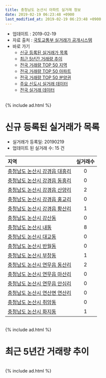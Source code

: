 ```yaml
---
title: 충청남도 논산시 아파트 실거래 정보
date: 2019-02-19 06:23:48 +0900
last_modified_at: 2019-02-19 06:23:48 +0900
---
```


* 업데이트 : 2019-02-19
* 자료 출처 : [국토교통부 실거래가 공개시스템](http://rt.molit.go.kr)
* 바로 가기
    * [신규 등록된 실거래가 목록](#신규-등록된-실거래가-목록)
    * [최근 5년간 거래량 추이](#최근-5년간-거래량-추이)
    * [전국 거래량 TOP 50 지역](https://inasie.github.io/apt-trade-info/최근-3개월-전국에서-가장-거래가-많이-발생한-지역)
    * [전국 거래량 TOP 50 아파트](https://inasie.github.io/apt-trade-info/최근-3개월-전국에서-가장-거래가-많이-발생한-아파트)
    * [전국 거래량 TOP 50 분양권](https://inasie.github.io/apt-trade-info/최근-3개월-전국에서-가장-거래가-많이-발생한-분양권)
    * [주요 신도시 실거래 데이터](https://inasie.github.io/apt-trade-info/주요-신도시)
    * [전국 실거래 데이터](https://inasie.github.io/apt-trade-info/전국)

<br>
{% include ad.html %}
<br>

# 신규 등록된 실거래가 목록
* 실거래가 등록일: 20190219
* 업데이트 된 실거래 수: 15 건


|지역|실거래수|
|:---|:---:|
|[충청남도 논산시 강경읍 대흥리](https://inasie.github.io/apt-trade-info/충청남도-논산시-강경읍-대흥리)|0|
|[충청남도 논산시 강경읍 동흥리](https://inasie.github.io/apt-trade-info/충청남도-논산시-강경읍-동흥리)|0|
|[충청남도 논산시 강경읍 산양리](https://inasie.github.io/apt-trade-info/충청남도-논산시-강경읍-산양리)|2|
|[충청남도 논산시 강경읍 홍교리](https://inasie.github.io/apt-trade-info/충청남도-논산시-강경읍-홍교리)|0|
|[충청남도 논산시 강경읍 황산리](https://inasie.github.io/apt-trade-info/충청남도-논산시-강경읍-황산리)|1|
|[충청남도 논산시 강산동](https://inasie.github.io/apt-trade-info/충청남도-논산시-강산동)|0|
|[충청남도 논산시 내동](https://inasie.github.io/apt-trade-info/충청남도-논산시-내동)|8|
|[충청남도 논산시 대교동](https://inasie.github.io/apt-trade-info/충청남도-논산시-대교동)|0|
|[충청남도 논산시 반월동](https://inasie.github.io/apt-trade-info/충청남도-논산시-반월동)|0|
|[충청남도 논산시 부창동](https://inasie.github.io/apt-trade-info/충청남도-논산시-부창동)|1|
|[충청남도 논산시 연무읍 동산리](https://inasie.github.io/apt-trade-info/충청남도-논산시-연무읍-동산리)|2|
|[충청남도 논산시 연무읍 마산리](https://inasie.github.io/apt-trade-info/충청남도-논산시-연무읍-마산리)|0|
|[충청남도 논산시 연무읍 안심리](https://inasie.github.io/apt-trade-info/충청남도-논산시-연무읍-안심리)|0|
|[충청남도 논산시 연산면 연산리](https://inasie.github.io/apt-trade-info/충청남도-논산시-연산면-연산리)|0|
|[충청남도 논산시 취암동](https://inasie.github.io/apt-trade-info/충청남도-논산시-취암동)|0|
|[충청남도 논산시 화지동](https://inasie.github.io/apt-trade-info/충청남도-논산시-화지동)|1|


<br>
{% include ad.html %}
<br>

# 최근 5년간 거래량 추이


<div style="width:100%;">
    <canvas id="deal_progress" height="200"></canvas>
</div>

<script>
new Chart(document.getElementById("deal_progress"), {
    type: 'line',
    data: {
        labels: ['201402','201403','201404','201405','201406','201407','201408','201409','201410','201411','201412','201501','201502','201503','201504','201505','201506','201507','201508','201509','201510','201511','201512','201601','201602','201603','201604','201605','201606','201607','201608','201609','201610','201611','201612','201701','201702','201703','201704','201705','201706','201707','201708','201709','201710','201711','201712','201801','201802','201803','201804','201805','201806','201807','201808','201809','201810','201811','201812','201901','201902'],
        datasets: [{
            label: '매매',
            pointRadius: 1,
            data: [49, 62, 43, 48, 41, 34, 31, 36, 40, 64, 58, 85, 54, 70, 58, 58, 46, 69, 54, 54, 62, 60, 47, 53, 53, 61, 56, 58, 60, 45, 38, 74, 74, 74, 61, 75, 70, 59, 71, 81, 71, 76, 87, 66, 36, 53, 37, 186, 77, 68, 92, 73, 59, 64, 61, 73, 84, 105, 74, 89, 22],
            borderColor: "rgba(255, 201, 14, 1)",
            backgroundColor: "rgba(255, 201, 14, 0.5)",
            fill: false,
            lineTension: 0
        },{
            label: '전월세',
            pointRadius: 1,
            data: [30, 29, 24, 27, 31, 20, 25, 27, 31, 45, 35, 58, 58, 59, 48, 26, 31, 38, 27, 47, 41, 72, 46, 47, 47, 34, 33, 36, 27, 39, 28, 26, 40, 27, 42, 44, 30, 45, 25, 35, 30, 25, 33, 23, 36, 32, 39, 45, 32, 41, 32, 58, 32, 35, 28, 21, 29, 31, 44, 35, 16],
            borderColor: "rgba(0, 141, 185, 1)",
            backgroundColor: "rgba(0, 141, 185, 0.5)",
            fill: false,
            lineTension: 0
        }
        ]
    },
    options: {
        responsive: true,
        title: {
            display: false
        },
        tooltips: {
            mode: 'index',
            intersect: false
        },
        hover: {
            mode: 'nearest',
            intersect: true
        },
        scales: {
            xAxes: [{
                display: true,
                scaleLabel: {
                    display: true,
                    labelString: '년/월'
                }
            }],
            yAxes: [{
                display: true,
                ticks: {
                    suggestedMin: 0,
                },
                scaleLabel: {
                    display: true,
                    labelString: '실거래 수'
                }
            }]
        }
    }
});

</script>


<br>
{% include ad.html %}
<br>

